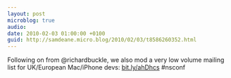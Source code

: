 ```yaml
---
layout: post
microblog: true
audio: 
date: 2010-02-03 01:00:00 +0100
guid: http://samdeane.micro.blog/2010/02/03/t8586260352.html
---
```

Following on from @richardbuckle, we also mod a very low volume mailing list for UK/European Mac/iPhone devs: [bit.ly/ahDhcs](http://bit.ly/ahDhcs) #nsconf
